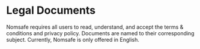 # Legal Documents
Nomsafe requires all users to read, understand, and accept the terms & conditions and privacy policy. Documents are named to their corresponding subject. Currently, Nomsafe is only offered in English.

